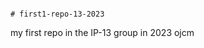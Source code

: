                                                                                                                                                                                                                                                                                                                                                                                                                                                                                                                                                                                                                                                                                                                                                                                                                                                                                                                 # first1-repo-13-2023
my first repo in the IP-13 group in 2023
ojcm 
